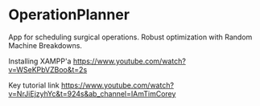 # OperationPlanner
App for scheduling surgical operations. Robust optimization with Random Machine Breakdowns.

Installing XAMPP'a https://www.youtube.com/watch?v=WSeKPbVZBoo&t=2s

Key tutorial link https://www.youtube.com/watch?v=NrJiEjzyhYc&t=924s&ab_channel=IAmTimCorey
